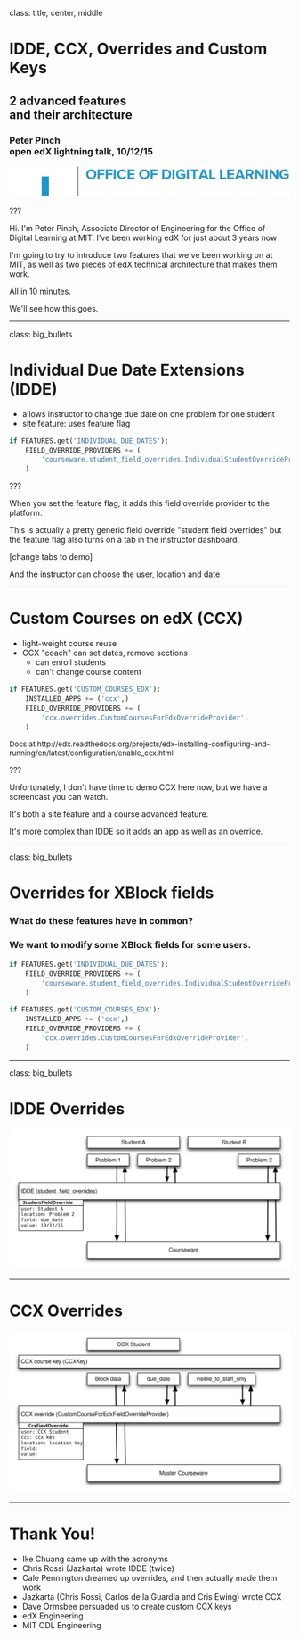 class: title, center, middle

# IDDE, CCX, Overrides and Custom Keys
## 2 advanced features <br> and their architecture


### Peter Pinch <br>  open edX lightning talk, 10/12/15
![logo](../assets/MIT_digitallearning_engdept_logo_2@2x.png)

???

Hi. I'm Peter Pinch, Associate Director of Engineering for the Office of 
Digital Learning at MIT. I've been working edX for just about 3 years now

I'm going to try to introduce two features that we've been working on at MIT,
as well as two pieces of edX technical architecture that makes them work. 

All in 10 minutes.

We'll see how this goes. 

---

class: big_bullets 

# Individual Due Date Extensions (IDDE)

- allows instructor to change due date on one problem for one student
- site feature: uses feature flag

```python
if FEATURES.get('INDIVIDUAL_DUE_DATES'):
    FIELD_OVERRIDE_PROVIDERS += (
        'courseware.student_field_overrides.IndividualStudentOverrideProvider',
    )
```

???

When you set the feature flag, it adds this field override provider to the 
platform. 

This is actually a pretty generic field override "student field overrides" but
the feature flag also turns on a tab in the instructor dashboard.

[change tabs to demo]

And the instructor can choose the user, location and date

---

# Custom Courses on edX (CCX)

- light-weight course reuse
- CCX "coach" can set dates, remove sections
    - can enroll students 
    - can't change course content

```python
if FEATURES.get('CUSTOM_COURSES_EDX'):
    INSTALLED_APPS += ('ccx',)
    FIELD_OVERRIDE_PROVIDERS += (
        'ccx.overrides.CustomCoursesForEdxOverrideProvider',
    )
```

<p style="font-size: small">
	Docs at 
	http://edx.readthedocs.org/projects/edx-installing-configuring-and-running/en/latest/configuration/enable_ccx.html
</p>

??? 

Unfortunately, I don't have time to demo CCX here now, but we have a screencast
you can watch. 

It's both a site feature and a course advanced feature. 

It's more complex than IDDE so it adds an app as well as an override. 

---

class: big_bullets 

# Overrides for XBlock fields

### What do these features have in common? 

### We want to modify some XBlock fields for some users. 
	
```python
if FEATURES.get('INDIVIDUAL_DUE_DATES'):
    FIELD_OVERRIDE_PROVIDERS += (
        'courseware.student_field_overrides.IndividualStudentOverrideProvider',
    )
```

```python
if FEATURES.get('CUSTOM_COURSES_EDX'):
    INSTALLED_APPS += ('ccx',)
    FIELD_OVERRIDE_PROVIDERS += (
        'ccx.overrides.CustomCoursesForEdxOverrideProvider',
    )
```



---

class: big_bullets 

# IDDE Overrides

![IDDE Overrides](../assets/idde-overrides.svg)

---

# CCX Overrides

![IDDE Overrides](../assets/ccx-overrides.svg)

---

# Thank You!

- Ike Chuang came up with the acronyms
- Chris Rossi (Jazkarta) wrote IDDE (twice) 
- Cale Pennington dreamed up overrides, and then actually made them work
- Jazkarta (Chris Rossi, Carlos de la Guardia and Cris Ewing) wrote CCX
- Dave Ormsbee persuaded us to create custom CCX keys
- edX Engineering 
- MIT ODL Engineering